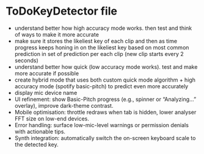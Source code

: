 # ToDoKeyDetector file

- understand better how high accuracy mode works. then test and think of ways to make it more accurate
- make sure it stores the likeliest key of each clip and then as time progress keeps honing in on the likeliest key based on most common prediction in set of prediction per each clip (new clip starts every 2 seconds)
- understand better how quick (low accuracy mode works). test and make more accurate if possible
- create hybrid mode that uses both custom quick mode algorithm + high accuracy mode (spotify basic-pitch) to predict even more accurately
- display mic device name
- UI refinement: show Basic-Pitch progress (e.g., spinner or “Analyzing…” overlay), improve dark-theme contrast.
- Mobile optimisation: throttle redraws when tab is hidden, lower analyser FFT size on low-end devices.
- Error handling: surface low-mic-level warnings or permission denials with actionable tips.
- Synth integration: automatically switch the on-screen keyboard scale to the detected key.
